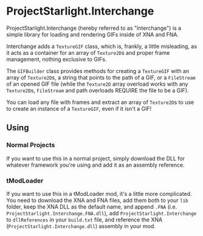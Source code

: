 # ProjectStarlight.Interchange
ProjectStarlight.Interchange (hereby referred to as "Interchange") is a simple library for loading and rendering GIFs inside of XNA and FNA.

Interchange adds a `TextureGIF` class, which is, frankly, a little misleading, as it acts as a container for an array of `Texture2D`s and proper frame management, nothing exclusive to GIFs.

The `GIFBuilder` class provides methods for creating a `TextureGIF` with an array of `Texture2D`s, a string that points to the path of a GIF, or a `FileStream` of an opened GIF file (while the `Texture2D` array overload works with any `Texture2D`s, `FileStream` and path overloads REQUIRE the file to be a GIF).

You can load any file with frames and extract an array of `Texture2D`s to use to create an instance of a `TextureGIF`, even if it isn't a GIF!

## Using
### Normal Projects
If you want to use this in a normal project, simply download the DLL for whatever framework you're using and add it as an assembly reference.

### tModLoader
If you want to use this in a tModLoader mod, it's a little more complicated. You need to download the XNA and FNA files, add them both to your `lib` folder, keep the XNA DLL as the default name, and append `.FNA` (i.e. `ProjectStarlight.Interchange.FNA.dll`), add `ProjectStarlight.Interchange` to `dllReferences` in your `build.txt` file, and reference the XNA (`ProjectStarlight.Interchange.dll`) assembly in your mod.
